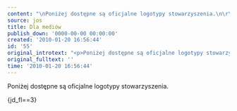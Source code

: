 ```yaml
---
content: "\nPoniżej dostępne są oficjalne logotypy stowarzyszenia.\n\r\n\n{jd_fl==3}\n"
source: jos
title: Dla mediów
publish_down: '0000-00-00 00:00:00'
created: '2010-01-20 16:56:44'
id: '55'
original_introtext: "<p>Poniżej dostępne są oficjalne logotypy stowarzyszenia.</p>\r\n<p>{jd_fl==3}</p>"
original_fulltext: ''
time: '2010-01-20 16:56:44'
---
```

Poniżej dostępne są oficjalne logotypy stowarzyszenia.


{jd_fl==3}


<!--{{json:{"created_date":"2010-01-20 16:56:44","publish_down":"0000-00-00 00:00:00","id":"55"}}}-->